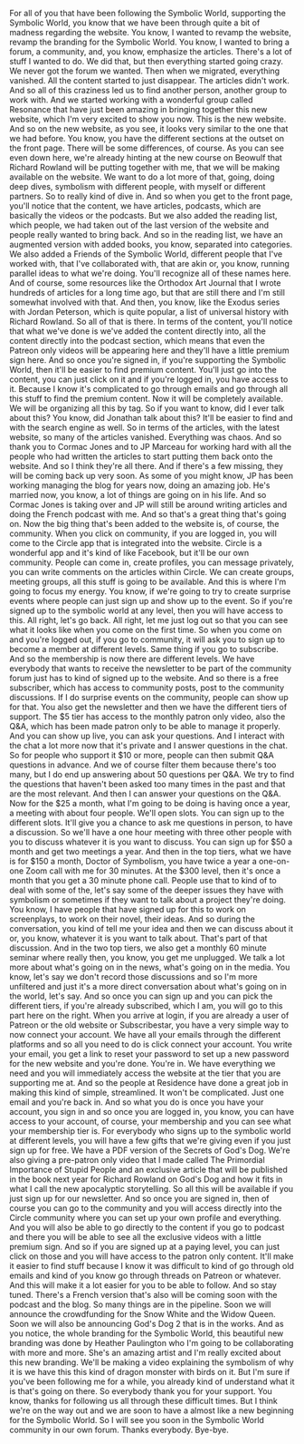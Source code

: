 For all of you that have been following the Symbolic World, supporting the Symbolic World, you know that we have been through quite a bit of madness regarding the website. You know, I wanted to revamp the website, revamp the branding for the Symbolic World. You know, I wanted to bring a forum, a community, and, you know, emphasize the articles. There's a lot of stuff I wanted to do. We did that, but then everything started going crazy. We never got the forum we wanted. Then when we migrated, everything vanished. All the content started to just disappear. The articles didn't work. And so all of this craziness led us to find another person, another group to work with. And we started working with a wonderful group called Resonance that have just been amazing in bringing together this new website, which I'm very excited to show you now. This is the new website. And so on the new website, as you see, it looks very similar to the one that we had before. You know, you have the different sections at the outset on the front page. There will be some differences, of course. As you can see even down here, we're already hinting at the new course on Beowulf that Richard Rowland will be putting together with me, that we will be making available on the website. We want to do a lot more of that, going, doing deep dives, symbolism with different people, with myself or different partners. So to really kind of dive in. And so when you get to the front page, you'll notice that the content, we have articles, podcasts, which are basically the videos or the podcasts. But we also added the reading list, which people, we had taken out of the last version of the website and people really wanted to bring back. And so in the reading list, we have an augmented version with added books, you know, separated into categories. We also added a Friends of the Symbolic World, different people that I've worked with, that I've collaborated with, that are akin or, you know, running parallel ideas to what we're doing. You'll recognize all of these names here. And of course, some resources like the Orthodox Art Journal that I wrote hundreds of articles for a long time ago, but that are still there and I'm still somewhat involved with that. And then, you know, like the Exodus series with Jordan Peterson, which is quite popular, a list of universal history with Richard Rowland. So all of that is there. In terms of the content, you'll notice that what we've done is we've added the content directly into, all the content directly into the podcast section, which means that even the Patreon only videos will be appearing here and they'll have a little premium sign here. And so once you're signed in, if you're supporting the Symbolic World, then it'll be easier to find premium content. You'll just go into the content, you can just click on it and if you're logged in, you have access to it. Because I know it's complicated to go through emails and go through all this stuff to find the premium content. Now it will be completely available. We will be organizing all this by tag. So if you want to know, did I ever talk about this? You know, did Jonathan talk about this? It'll be easier to find and with the search engine as well. So in terms of the articles, with the latest website, so many of the articles vanished. Everything was chaos. And so thank you to Cormac Jones and to JP Marceau for working hard with all the people who had written the articles to start putting them back onto the website. And so I think they're all there. And if there's a few missing, they will be coming back up very soon. As some of you might know, JP has been working managing the blog for years now, doing an amazing job. He's married now, you know, a lot of things are going on in his life. And so Cormac Jones is taking over and JP will still be around writing articles and doing the French podcast with me. And so that's a great thing that's going on. Now the big thing that's been added to the website is, of course, the community. When you click on community, if you are logged in, you will come to the Circle app that is integrated into the website. Circle is a wonderful app and it's kind of like Facebook, but it'll be our own community. People can come in, create profiles, you can message privately, you can write comments on the articles within Circle. We can create groups, meeting groups, all this stuff is going to be available. And this is where I'm going to focus my energy. You know, if we're going to try to create surprise events where people can just sign up and show up to the event. So if you're signed up to the symbolic world at any level, then you will have access to this. All right, let's go back. All right, let me just log out so that you can see what it looks like when you come on the first time. So when you come on and you're logged out, if you go to community, it will ask you to sign up to become a member at different levels. Same thing if you go to subscribe. And so the membership is now there are different levels. We have everybody that wants to receive the newsletter to be part of the community forum just has to kind of signed up to the website. And so there is a free subscriber, which has access to community posts, post to the community discussions. If I do surprise events on the community, people can show up for that. You also get the newsletter and then we have the different tiers of support. The $5 tier has access to the monthly patron only video, also the Q&A, which has been made patron only to be able to manage it properly. And you can show up live, you can ask your questions. And I interact with the chat a lot more now that it's private and I answer questions in the chat. So for people who support it $10 or more, people can then submit Q&A questions in advance. And we of course filter them because there's too many, but I do end up answering about 50 questions per Q&A. We try to find the questions that haven't been asked too many times in the past and that are the most relevant. And then I can answer your questions on the Q&A. Now for the $25 a month, what I'm going to be doing is having once a year, a meeting with about four people. We'll open slots. You can sign up to the different slots. It'll give you a chance to ask me questions in person, to have a discussion. So we'll have a one hour meeting with three other people with you to discuss whatever it is you want to discuss. You can sign up for $50 a month and get two meetings a year. And then in the top tiers, what we have is for $150 a month, Doctor of Symbolism, you have twice a year a one-on-one Zoom call with me for 30 minutes. At the $300 level, then it's once a month that you get a 30 minute phone call. People use that to kind of to deal with some of the, let's say some of the deeper issues they have with symbolism or sometimes if they want to talk about a project they're doing. You know, I have people that have signed up for this to work on screenplays, to work on their novel, their ideas. And so during the conversation, you kind of tell me your idea and then we can discuss about it or, you know, whatever it is you want to talk about. That's part of that discussion. And in the two top tiers, we also get a monthly 60 minute seminar where really then, you know, you get me unplugged. We talk a lot more about what's going on in the news, what's going on in the media. You know, let's say we don't record those discussions and so I'm more unfiltered and just it's a more direct conversation about what's going on in the world, let's say. And so once you can sign up and you can pick the different tiers, if you're already subscribed, which I am, you will go to this part here on the right. When you arrive at login, if you are already a user of Patreon or the old website or Subscribestar, you have a very simple way to now connect your account. We have all your emails through the different platforms and so all you need to do is click connect your account. You write your email, you get a link to reset your password to set up a new password for the new website and you're done. You're in. We have everything we need and you will immediately access the website at the tier that you are supporting me at. And so the people at Residence have done a great job in making this kind of simple, streamlined. It won't be complicated. Just one email and you're back in. And so what you do is once you have your account, you sign in and so once you are logged in, you know, you can have access to your account, of course, your membership and you can see what your membership tier is. For everybody who signs up to the symbolic world at different levels, you will have a few gifts that we're giving even if you just sign up for free. We have a PDF version of the Secrets of God's Dog. We're also giving a pre-patron only video that I made called The Primordial Importance of Stupid People and an exclusive article that will be published in the book next year for Richard Rowland on God's Dog and how it fits in what I call the new apocalyptic storytelling. So all this will be available if you just sign up for our newsletter. And so once you are signed in, then of course you can go to the community and you will access directly into the Circle community where you can set up your own profile and everything. And you will also be able to go directly to the content if you go to podcast and there you will be able to see all the exclusive videos with a little premium sign. And so if you are signed up at a paying level, you can just click on those and you will have access to the patron only content. It'll make it easier to find stuff because I know it was difficult to kind of go through old emails and kind of you know go through threads on Patreon or whatever. And this will make it a lot easier for you to be able to follow. And so stay tuned. There's a French version that's also will be coming soon with the podcast and the blog. So many things are in the pipeline. Soon we will announce the crowdfunding for the Snow White and the Widow Queen. Soon we will also be announcing God's Dog 2 that is in the works. And as you notice, the whole branding for the Symbolic World, this beautiful new branding was done by Heather Paulington who I'm going to be collaborating with more and more. She's an amazing artist and I'm really excited about this new branding. We'll be making a video explaining the symbolism of why it is we have this this kind of dragon monster with birds on it. But I'm sure if you've been following me for a while, you already kind of understand what it is that's going on there. So everybody thank you for your support. You know, thanks for following us all through these difficult times. But I think we're on the way out and we are soon to have a almost like a new beginning for the Symbolic World. So I will see you soon in the Symbolic World community in our own forum. Thanks everybody. Bye-bye.